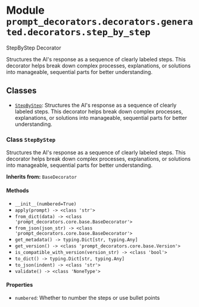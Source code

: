 # Module `prompt_decorators.decorators.generated.decorators.step_by_step`

StepByStep Decorator

Structures the AI's response as a sequence of clearly labeled steps. This decorator helps break down complex processes, explanations, or solutions into manageable, sequential parts for better understanding.

## Classes

- [`StepByStep`](#class-stepbystep): Structures the AI's response as a sequence of clearly labeled steps. This decorator helps break down complex processes, explanations, or solutions into manageable, sequential parts for better understanding.

### Class `StepByStep`

Structures the AI's response as a sequence of clearly labeled steps. This decorator helps break down complex processes, explanations, or solutions into manageable, sequential parts for better understanding.

**Inherits from:** `BaseDecorator`

#### Methods

- `__init__(numbered=True)`
- `apply(prompt) -> <class 'str'>`
- `from_dict(data) -> <class 'prompt_decorators.core.base.BaseDecorator'>`
- `from_json(json_str) -> <class 'prompt_decorators.core.base.BaseDecorator'>`
- `get_metadata() -> typing.Dict[str, typing.Any]`
- `get_version() -> <class 'prompt_decorators.core.base.Version'>`
- `is_compatible_with_version(version_str) -> <class 'bool'>`
- `to_dict() -> typing.Dict[str, typing.Any]`
- `to_json(indent) -> <class 'str'>`
- `validate() -> <class 'NoneType'>`
#### Properties

- `numbered`: Whether to number the steps or use bullet points

